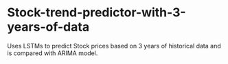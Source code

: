 # Stock-trend-predictor-with-3-years-of-data
Uses LSTMs to predict Stock prices based on 3 years of historical data and is compared with ARIMA model. 

